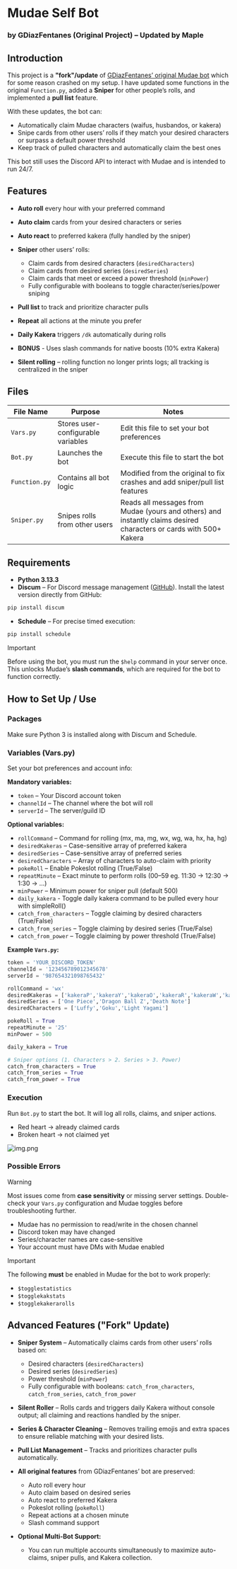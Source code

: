 
# Mudae Self Bot

### by GDiazFentanes (Original Project) – Updated by Maple

## Introduction

This project is a **"fork"/update** of [GDiazFentanes’ original Mudae bot](https://github.com/GuilleDiazFentanes/AutoClaim-AutoRoll-AutoReact-MudaeBot-2025) which for some reason crashed on my setup.
I have updated some functions in the original `Function.py`, added a **Sniper** for other people’s rolls, and implemented a **pull list** feature.

With these updates, the bot can:

* Automatically claim Mudae characters (waifus, husbandos, or kakera)
* Snipe cards from other users’ rolls if they match your desired characters or surpass a default power threshold
* Keep track of pulled characters and automatically claim the best ones

This bot still uses the Discord API to interact with Mudae and is intended to run 24/7.

## Features

* **Auto roll** every hour with your preferred command
* **Auto claim** cards from your desired characters or series
* **Auto react** to preferred kakera (fully handled by the sniper)
* **Sniper** other users’ rolls:

  * Claim cards from desired characters (`desiredCharacters`)
  * Claim cards from desired series (`desiredSeries`)
  * Claim cards that meet or exceed a power threshold (`minPower`)
  * Fully configurable with booleans to toggle character/series/power sniping
* **Pull list** to track and prioritize character pulls
* **Repeat** all actions at the minute you prefer
* **Daily Kakera** triggers `/dk` automatically during rolls
* **BONUS** - Uses slash commands for native boosts (10% extra Kakera)
* **Silent rolling** – rolling function no longer prints logs; all tracking is centralized in the sniper

## Files

| File Name     | Purpose                            | Notes                                                                                                              |
| ------------- | ---------------------------------- | ------------------------------------------------------------------------------------------------------------------ |
| `Vars.py`     | Stores user-configurable variables | Edit this file to set your bot preferences                                                                         |
| `Bot.py`      | Launches the bot                   | Execute this file to start the bot                                                                                 |
| `Function.py` | Contains all bot logic             | Modified from the original to fix crashes and add sniper/pull list features                                        |
| `Sniper.py`   | Snipes rolls from other users      | Reads all messages from Mudae (yours and others) and instantly claims desired characters or cards with 500+ Kakera |

## Requirements

* **Python 3.13.3**
* **Discum** – For Discord message management ([GitHub](https://github.com/Merubokkusu/Discord-S.C.U.M)). Install the latest version directly from GitHub:

```bash
pip install discum
```

* **Schedule** – For precise timed execution:

```bash
pip install schedule
```

> [!IMPORTANT]
> Before using the bot, you must run the `$help` command in your server once.
> This unlocks Mudae’s **slash commands**, which are required for the bot to function correctly.


## How to Set Up / Use

### Packages

Make sure Python 3 is installed along with Discum and Schedule.

### Variables (Vars.py)

Set your bot preferences and account info:

**Mandatory variables:**

* `token` – Your Discord account token
* `channelId` – The channel where the bot will roll
* `serverId` – The server/guild ID

**Optional variables:**

* `rollCommand` – Command for rolling (mx, ma, mg, wx, wg, wa, hx, ha, hg)
* `desiredKakeras` – Case-sensitive array of preferred kakera
* `desiredSeries` – Case-sensitive array of preferred series
* `desiredCharacters` – Array of characters to auto-claim with priority
* `pokeRoll` – Enable Pokeslot rolling (True/False)
* `repeatMinute` – Exact minute to perform rolls (00–59 eg. 11:30 → 12:30 → 1:30 → ...)
* `minPower` – Minimum power for sniper pull (default 500)
* `daily_kakera` - Toggle daily kakera command to be pulled every hour with simpleRoll()
* `catch_from_characters` – Toggle claiming by desired characters (True/False)
* `catch_from_series` – Toggle claiming by desired series (True/False)
* `catch_from_power` – Toggle claiming by power threshold (True/False)

**Example `Vars.py`:**

```python
token = 'YOUR_DISCORD_TOKEN'
channelId = '123456789012345678'
serverId = '987654321098765432'

rollCommand = 'wx'
desiredKakeras = ['kakeraP','kakeraY','kakeraO','kakeraR','kakeraW','kakeraL']
desiredSeries = ['One Piece','Dragon Ball Z','Death Note']
desiredCharacters = ['Luffy','Goku','Light Yagami']

pokeRoll = True
repeatMinute = '25'
minPower = 500

daily_kakera = True

# Sniper options (1. Characters > 2. Series > 3. Power)
catch_from_characters = True
catch_from_series = True
catch_from_power = True
```

### Execution

Run `Bot.py` to start the bot. It will log all rolls, claims, and sniper actions.

* Red heart → already claimed cards
* Broken heart → not claimed yet

![img.png](img.png)


### Possible Errors

> [!WARNING]
> Most issues come from **case sensitivity** or missing server settings. Double-check your `Vars.py` configuration and Mudae toggles before troubleshooting further.

* Mudae has no permission to read/write in the chosen channel
* Discord token may have changed
* Series/character names are case-sensitive
* Your account must have DMs with Mudae enabled

> [!IMPORTANT]
> The following **must** be enabled in Mudae for the bot to work properly:
>
> * `$togglestatistics`
> * `$togglekakstats`
> * `$togglekakerarolls`

## Advanced Features ("Fork" Update)

* **Sniper System** – Automatically claims cards from other users’ rolls based on:

  * Desired characters (`desiredCharacters`)
  * Desired series (`desiredSeries`)
  * Power threshold (`minPower`)
  * Fully configurable with booleans: `catch_from_characters`, `catch_from_series`, `catch_from_power`

* **Silent Roller** – Rolls cards and triggers daily Kakera without console output; all claiming and reactions handled by the sniper.

* **Series & Character Cleaning** – Removes trailing emojis and extra spaces to ensure reliable matching with your desired lists.

* **Pull List Management** – Tracks and prioritizes character pulls automatically.

* **All original features** from GDiazFentanes’ bot are preserved:
  
  * Auto roll every hour
  * Auto claim based on desired series
  * Auto react to preferred Kakera
  * Pokeslot rolling (`pokeRoll`)
  * Repeat actions at a chosen minute
  * Slash command support
  
* **Optional Multi-Bot Support:**

  * You can run multiple accounts simultaneously to maximize auto-claims, sniper pulls, and Kakera collection.
